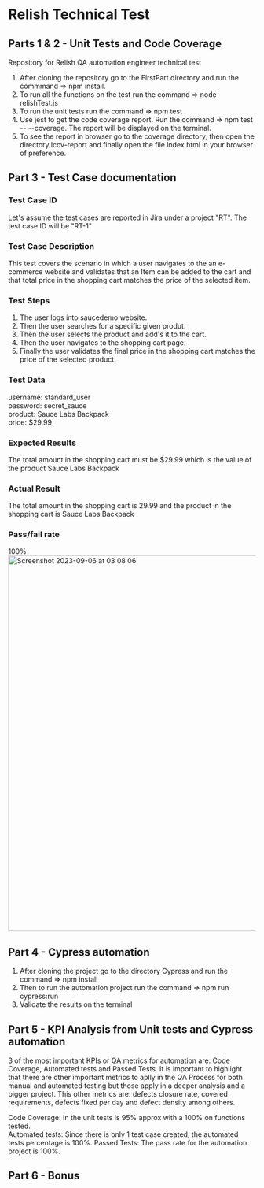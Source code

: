 # Relish Technical Test
## Parts 1 & 2 - Unit Tests and Code Coverage
Repository for Relish QA automation engineer technical test

1. After cloning the repository go to the FirstPart directory and run the commmand => npm install.
2. To run all the functions on the test run the command => node relishTest.js
3. To run the unit tests run the command => npm test
4. Use jest to get the code coverage report. Run the command => npm test -- --coverage. The report will be displayed on the terminal. 
5. To see the report in browser go to the coverage directory, then open the directory lcov-report and finally open the file index.html in your browser of preference. 

## Part 3 - Test Case documentation

### Test Case ID
Let's assume the test cases are reported in Jira under a project "RT". 
The test case ID will be "RT-1"

### Test Case Description
This test covers the scenario in which a user navigates to the an e-commerce website and validates that an Item can be added to the cart and that total price in the shopping cart matches the price of the selected item. 

### Test Steps
1. The user logs into saucedemo website.
2. Then the user searches for a specific given produt. 
3. Then the user selects the product and add's it to the cart.
4. Then the user navigates to the shopping cart page.
5. Finally the user validates the final price in the shopping cart matches the price of the selected product. 

### Test Data
username: standard_user  
password: secret_sauce  
product: Sauce Labs Backpack  
price: $29.99

### Expected Results
The total amount in the shopping cart must be $29.99 which is the value of the product Sauce Labs Backpack

### Actual Result
The total amount in the shopping cart is 29.99 and the product in the shopping cart is Sauce Labs Backpack

### Pass/fail rate
100%  
<img width="763" alt="Screenshot 2023-09-06 at 03 08 06" src="https://github.com/PabloLE10/RelishTest/assets/13749596/2ea7cef4-eb12-41de-ae8c-cf69b933cf56">

## Part 4 - Cypress automation
1. After cloning the project go to the directory Cypress and run the command => npm install
2. Then to run the automation project run the command => npm run cypress:run
3. Validate the results on the terminal

## Part 5 - KPI Analysis from Unit tests and Cypress automation
3 of the most important KPIs or QA metrics for automation are: Code Coverage, Automated tests and Passed Tests. It is important to highlight that there are other important metrics to aplly in the QA Process for both manual and automated testing but those apply in a deeper analysis and a bigger project. This other metrics are: defects closure rate, covered requirements, defects fixed per day and defect density among others. 

Code Coverage: In the unit tests is 95% approx with a 100% on functions tested.  
Automated tests: Since there is only 1 test case created, the automated tests percentage is 100%. 
Passed Tests: The pass rate for the automation project is 100%.

## Part 6 - Bonus
